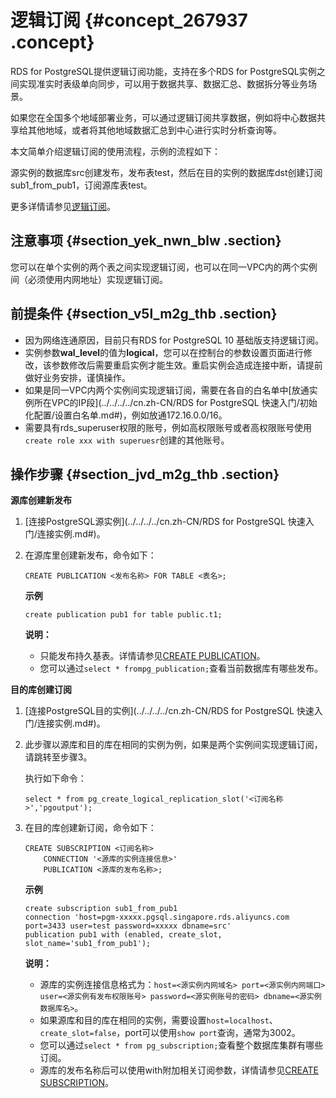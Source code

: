 # 逻辑订阅 {#concept_267937 .concept}

RDS for PostgreSQL提供逻辑订阅功能，支持在多个RDS for PostgreSQL实例之间实现准实时表级单向同步，可以用于数据共享、数据汇总、数据拆分等业务场景。

如果您在全国多个地域部署业务，可以通过逻辑订阅共享数据，例如将中心数据共享给其他地域，或者将其他地域数据汇总到中心进行实时分析查询等。

本文简单介绍逻辑订阅的使用流程，示例的流程如下：

源实例的数据库src创建发布，发布表test，然后在目的实例的数据库dst创建订阅sub1\_from\_pub1，订阅源库表test。

更多详情请参见[逻辑订阅](https://github.com/digoal/blog/blob/master/201702/20170227_01.md)。

## 注意事项 {#section_yek_nwn_blw .section}

您可以在单个实例的两个表之间实现逻辑订阅，也可以在同一VPC内的两个实例间（必须使用内网地址）实现逻辑订阅。

## 前提条件 {#section_v5l_m2g_thb .section}

-   因为网络连通原因，目前只有RDS for PostgreSQL 10 基础版支持逻辑订阅。
-   实例参数**wal\_level**的值为**logical**，您可以在控制台的参数设置页面进行修改，该参数修改后需要重启实例才能生效。重启实例会造成连接中断，请提前做好业务安排，谨慎操作。
-   如果是同一VPC内两个实例间实现逻辑订阅，需要在各自的白名单中[放通实例所在VPC的IP段](../../../../cn.zh-CN/RDS for PostgreSQL 快速入门/初始化配置/设置白名单.md#)，例如放通172.16.0.0/16。
-   需要具有rds\_superuser权限的账号，例如高权限账号或者高权限账号使用`create role xxx with superuesr`创建的其他账号。

## 操作步骤 {#section_jvd_m2g_thb .section}

**源库创建新发布**

1.  [连接PostgreSQL源实例](../../../../cn.zh-CN/RDS for PostgreSQL 快速入门/连接实例.md#)。
2.  在源库里创建新发布，命令如下：

    ``` {#codeblock_4zb_q93_ypt}
    CREATE PUBLICATION <发布名称> FOR TABLE <表名>;
    ```

    **示例**

    ``` {#codeblock_cq8_5es_0ze}
    create publication pub1 for table public.t1;
    ```

    **说明：** 

    -   只能发布持久基表。详情请参见[CREATE PUBLICATION](https://www.postgresql.org/docs/10/sql-createpublication.html)。
    -   您可以通过`select * frompg_publication;`查看当前数据库有哪些发布。

**目的库创建订阅**

1.  [连接PostgreSQL目的实例](../../../../cn.zh-CN/RDS for PostgreSQL 快速入门/连接实例.md#)。
2.  此步骤以源库和目的库在相同的实例为例，如果是两个实例间实现逻辑订阅，请跳转至步骤3。

    执行如下命令：

    ``` {#codeblock_th8_ygn_ams}
    select * from pg_create_logical_replication_slot('<订阅名称>','pgoutput');
    ```

3.  在目的库创建新订阅，命令如下：

    ``` {#codeblock_sc3_0d2_85b}
    CREATE SUBSCRIPTION <订阅名称>
        CONNECTION '<源库的实例连接信息>'
        PUBLICATION <源库的发布名称>;
    ```

    **示例**

    ``` {#codeblock_ttp_7dq_mju}
    create subscription sub1_from_pub1 
    connection 'host=pgm-xxxxx.pgsql.singapore.rds.aliyuncs.com port=3433 user=test password=xxxxx dbname=src' 
    publication pub1 with (enabled, create_slot, slot_name='sub1_from_pub1');  
    ```

    **说明：** 

    -   源库的实例连接信息格式为：`host=<源实例内网域名> port=<源实例内网端口> user=<源实例有发布权限账号> password=<源实例账号的密码> dbname=<源实例数据库名>`。
    -   如果源库和目的库在相同的实例，需要设置`host=localhost`、`create_slot=false`，port可以使用`show port`查询，通常为3002。
    -   您可以通过`select * from pg_subscription;`查看整个数据库集群有哪些订阅。
    -   源库的发布名称后可以使用with附加相关订阅参数，详情请参见[CREATE SUBSCRIPTION](https://www.postgresql.org/docs/10/sql-createsubscription.html)。

